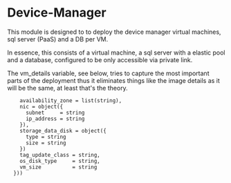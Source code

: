 # Device-Manager

This module is designed to to deploy the device manager virtual machines, sql server (PaaS) and a DB per VM.

In essence, this consists of a virtual machine, a sql server with a elastic pool and a database, configured to be only accessible via private link.

The vm_details variable, see below, tries to capture the most important parts of the deployment thus it eliminates things like the image details as it will be the same, at least that's the theory.

```hcl
    availability_zone = list(string),
    nic = object({
      subnet     = string
      ip_address = string
    }),
    storage_data_disk = object({
      type = string
      size = string
    })
    tag_update_class = string,
    os_disk_type     = string,
    vm_size          = string
  }))
```

